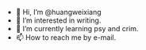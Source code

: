 - 👋 Hi, I’m @huangweixiang
- 👀 I’m interested in writing.
- 🌱 I’m currently learning psy and crim.
- 📫 How to reach me by e-mail.

<!---
huangweixiang/huangweixiang is a ✨ special ✨ repository because its `README.md` (this file) appears on your GitHub profile.
You can click the Preview link to take a look at your changes.
--->
